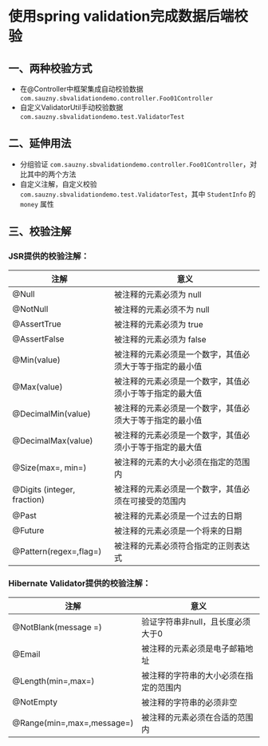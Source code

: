 # 使用spring validation完成数据后端校验

## 一、两种校验方式

- 在@Controller中框架集成自动校验数据 `com.sauzny.sbvalidationdemo.controller.Foo01Controller`
- 自定义ValidatorUtil手动校验数据 `com.sauzny.sbvalidationdemo.test.ValidatorTest`

## 二、延伸用法

- 分组验证 `com.sauzny.sbvalidationdemo.controller.Foo01Controller`，对比其中的两个方法
- 自定义注解，自定义校验 `com.sauzny.sbvalidationdemo.test.ValidatorTest`，其中 `StudentInfo` 的 `money` 属性

## 三、校验注解

### JSR提供的校验注解：

注解 | 意义
-- | --
@Null | 被注释的元素必须为 null
@NotNull | 被注释的元素必须不为 null
@AssertTrue | 被注释的元素必须为 true
@AssertFalse | 被注释的元素必须为 false
@Min(value) | 被注释的元素必须是一个数字，其值必须大于等于指定的最小值
@Max(value) | 被注释的元素必须是一个数字，其值必须小于等于指定的最大值
@DecimalMin(value) | 被注释的元素必须是一个数字，其值必须大于等于指定的最小值
@DecimalMax(value) | 被注释的元素必须是一个数字，其值必须小于等于指定的最大值
@Size(max=, min=) | 被注释的元素的大小必须在指定的范围内
@Digits (integer, fraction) | 被注释的元素必须是一个数字，其值必须在可接受的范围内
@Past | 被注释的元素必须是一个过去的日期
@Future | 被注释的元素必须是一个将来的日期
@Pattern(regex=,flag=) | 被注释的元素必须符合指定的正则表达式

### Hibernate Validator提供的校验注解：

注解 | 意义
-- | --
@NotBlank(message =) | 验证字符串非null，且长度必须大于0
@Email | 被注释的元素必须是电子邮箱地址
@Length(min=,max=) | 被注释的字符串的大小必须在指定的范围内
@NotEmpty |  被注释的字符串的必须非空
@Range(min=,max=,message=) | 被注释的元素必须在合适的范围内
